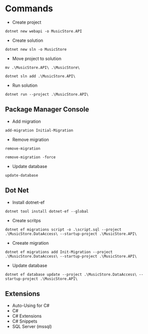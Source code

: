# Commands

- Create project
```
dotnet new webapi -o MusicStore.API
```

- Create solution
```
dotnet new sln -o MusicStore
```

- Move project to solution
```
mv .\MusicStore.API\ .\MusicStore\

dotnet sln add .\MusicStore.API\

```

- Run solution
```
dotnet run --project .\MusicStore.API\
```

## Package Manager Console

- Add migration
```
add-migration Initial-Migration
```

- Remove migration
```
remove-migration

remove-migration -force
```

- Update database
```
update-database
```

## Dot Net

- Install dotnet-ef
```
dotnet tool install dotnet-ef --global
```

- Create scritps
```
dotnet ef migrations script -o .\script.sql --project .\MusicStore.DataAccess\ --startup-project .\MusicStore.API\
```

- Creeate migration
```
dotnet ef migrations add Init-Migration --project .\MusicStore.DataAccess\ --startup-project .\MusicStore.API\
```

- Update database
```
dotnet ef database update --project .\MusicStore.DataAccess\ --startup-project .\MusicStore.API\
```

## Extensions

- Auto-Using for C#
- C#
- C# Extensions
- C# Snippets
- SQL Server (mssql)
